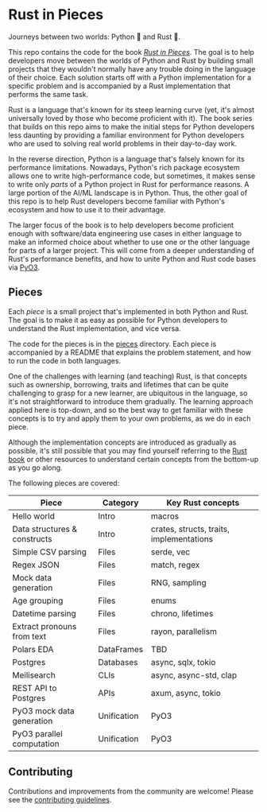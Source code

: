 # Rust in Pieces

Journeys between two worlds: Python 🐍 and Rust 🦀.

This repo contains the code for the book _[Rust in Pieces](https://rustinpieces.dev)_. The goal is to help developers move between the worlds of Python and Rust by building small projects that they wouldn't normally have any trouble doing in the language of their choice. Each solution starts off with a Python implementation for a specific problem and is accompanied by a Rust implementation that performs the same task.

Rust is a language that's known for its steep learning curve (yet, it's almost universally loved by those who become proficient with it). The book series that builds on this repo aims to make the initial steps for Python developers less daunting by providing a familiar environment for Python developers who are used to solving real world problems in their day-to-day work.

In the reverse direction, Python is a language that's falsely known for its performance limitations. Nowadays, Python's rich package ecosystem allows one to write high-performance code, but sometimes, it makes sense to write only _parts_ of a Python project in Rust for performance reasons. A large portion of the AI/ML landscape is in Python. Thus, the other goal of this repo is to help Rust developers become familiar with Python's ecosystem and how to use it to their advantage.

The larger focus of the book is to help developers become proficient enough with software/data engineering use cases in either language to make an informed choice about whether to use one or the other language for parts of a larger project. This will come from a deeper understanding of Rust's performance benefits, and how to unite Python and Rust code bases via [PyO3](https://github.com/PyO3/pyo3).

## Pieces

Each _piece_ is a small project that's implemented in both Python and Rust. The goal is to make it as easy as possible for Python developers to understand the Rust implementation, and vice versa.

The code for the pieces is in the [pieces](./pieces) directory. Each piece is accompanied by a README that explains the problem statement, and how to run the code in both languages.

One of the challenges with learning (and teaching) Rust, is that concepts such as ownership, borrowing, traits and lifetimes that can be quite challenging to grasp for a new learner, are ubiquitous in the language, so it's not straightforward to introduce them gradually. The learning approach applied here is top-down, and so the best way to get familiar with these concepts is to try and apply them to your own problems, as we do in each piece.

Although the implementation concepts are introduced as gradually as possible, it's still possible that you may find yourself referring to the [Rust book](https://doc.rust-lang.org/book/) or other resources to understand certain concepts from the bottom-up as you go along.

The following pieces are covered:

| Piece                        | Category      | Key Rust concepts                        |
| ---------------------------- | ------------- | ---------------------------------------- |
| Hello world                  | Intro         | macros                                   |
| Data structures & constructs | Intro         | crates, structs, traits, implementations |
| Simple CSV parsing           | Files         | serde, vec                               |
| Regex JSON                   | Files         | match, regex                             |
| Mock data generation         | Files         | RNG, sampling                            |
| Age grouping                 | Files         | enums                                    |
| Datetime parsing             | Files         | chrono, lifetimes                        |
| Extract pronouns from text   | Files         | rayon, parallelism                       |
| Polars EDA                   | DataFrames    | TBD                                      |
| Postgres                     | Databases     | async, sqlx, tokio                       |
| Meilisearch                  | CLIs          | async, async-std, clap                   |
| REST API to Postgres         | APIs          | axum, async, tokio                       |
| PyO3 mock data generation    | Unification   | PyO3                                     |
| PyO3 parallel computation    | Unification   | PyO3                                     |

## Contributing

Contributions and improvements from the community are welcome! Please see the [contributing guidelines](./CONTRIBUTING.md).
